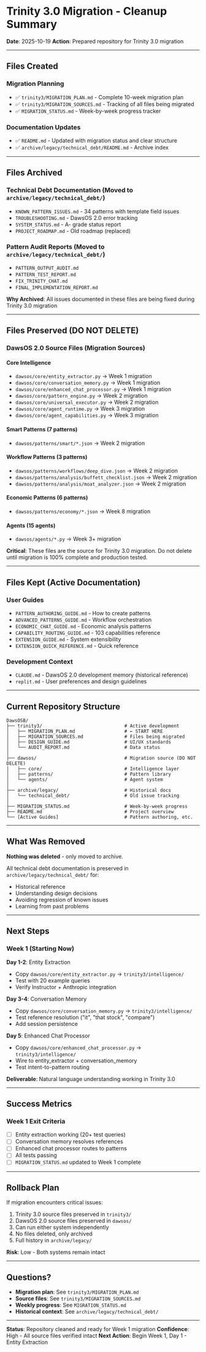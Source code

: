 # Trinity 3.0 Migration - Cleanup Summary

**Date**: 2025-10-19
**Action**: Prepared repository for Trinity 3.0 migration

---

## Files Created

### Migration Planning
- ✅ `trinity3/MIGRATION_PLAN.md` - Complete 10-week migration plan
- ✅ `trinity3/MIGRATION_SOURCES.md` - Tracking of all files being migrated
- ✅ `MIGRATION_STATUS.md` - Week-by-week progress tracker

### Documentation Updates
- ✅ `README.md` - Updated with migration status and clear structure
- ✅ `archive/legacy/technical_debt/README.md` - Archive index

---

## Files Archived

### Technical Debt Documentation (Moved to `archive/legacy/technical_debt/`)
- `KNOWN_PATTERN_ISSUES.md` - 34 patterns with template field issues
- `TROUBLESHOOTING.md` - DawsOS 2.0 error tracking
- `SYSTEM_STATUS.md` - A- grade status report
- `PROJECT_ROADMAP.md` - Old roadmap (replaced)

### Pattern Audit Reports (Moved to `archive/legacy/technical_debt/`)
- `PATTERN_OUTPUT_AUDIT.md`
- `PATTERN_TEST_REPORT.md`
- `FIX_TRINITY_CHAT.md`
- `FINAL_IMPLEMENTATION_REPORT.md`

**Why Archived**: All issues documented in these files are being fixed during Trinity 3.0 migration

---

## Files Preserved (DO NOT DELETE)

### DawsOS 2.0 Source Files (Migration Sources)

#### Core Intelligence
- `dawsos/core/entity_extractor.py` → Week 1 migration
- `dawsos/core/conversation_memory.py` → Week 1 migration
- `dawsos/core/enhanced_chat_processor.py` → Week 1 migration
- `dawsos/core/pattern_engine.py` → Week 2 migration
- `dawsos/core/universal_executor.py` → Week 2 migration
- `dawsos/core/agent_runtime.py` → Week 3 migration
- `dawsos/core/agent_capabilities.py` → Week 3 migration

#### Smart Patterns (7 patterns)
- `dawsos/patterns/smart/*.json` → Week 2 migration

#### Workflow Patterns (3 patterns)
- `dawsos/patterns/workflows/deep_dive.json` → Week 2 migration
- `dawsos/patterns/analysis/buffett_checklist.json` → Week 2 migration
- `dawsos/patterns/analysis/moat_analyzer.json` → Week 2 migration

#### Economic Patterns (6 patterns)
- `dawsos/patterns/economy/*.json` → Week 8 migration

#### Agents (15 agents)
- `dawsos/agents/*.py` → Week 3+ migration

**Critical**: These files are the source for Trinity 3.0 migration. Do not delete until migration is 100% complete and production tested.

---

## Files Kept (Active Documentation)

### User Guides
- `PATTERN_AUTHORING_GUIDE.md` - How to create patterns
- `ADVANCED_PATTERNS_GUIDE.md` - Workflow orchestration
- `ECONOMIC_CHAT_GUIDE.md` - Economic analysis patterns
- `CAPABILITY_ROUTING_GUIDE.md` - 103 capabilities reference
- `EXTENSION_GUIDE.md` - System extensibility
- `EXTENSION_QUICK_REFERENCE.md` - Quick reference

### Development Context
- `CLAUDE.md` - DawsOS 2.0 development memory (historical reference)
- `replit.md` - User preferences and design guidelines

---

## Current Repository Structure

```
DawsOSB/
├── trinity3/                              # Active development
│   ├── MIGRATION_PLAN.md                  # ← START HERE
│   ├── MIGRATION_SOURCES.md               # Files being migrated
│   ├── DESIGN_GUIDE.md                    # UI/UX standards
│   └── AUDIT_REPORT.md                    # Data status
│
├── dawsos/                                # Migration source (DO NOT DELETE)
│   ├── core/                              # Intelligence layer
│   ├── patterns/                          # Pattern library
│   └── agents/                            # Agent system
│
├── archive/legacy/                        # Historical docs
│   └── technical_debt/                    # Old issue tracking
│
├── MIGRATION_STATUS.md                    # Week-by-week progress
├── README.md                              # Project overview
└── [Active Guides]                        # Pattern authoring, etc.
```

---

## What Was Removed

**Nothing was deleted** - only moved to archive.

All technical debt documentation is preserved in `archive/legacy/technical_debt/` for:
- Historical reference
- Understanding design decisions
- Avoiding regression of known issues
- Learning from past problems

---

## Next Steps

### Week 1 (Starting Now)

**Day 1-2**: Entity Extraction
- Copy `dawsos/core/entity_extractor.py` → `trinity3/intelligence/`
- Test with 20 example queries
- Verify Instructor + Anthropic integration

**Day 3-4**: Conversation Memory
- Copy `dawsos/core/conversation_memory.py` → `trinity3/intelligence/`
- Test reference resolution ("it", "that stock", "compare")
- Add session persistence

**Day 5**: Enhanced Chat Processor
- Copy `dawsos/core/enhanced_chat_processor.py` → `trinity3/intelligence/`
- Wire to entity_extractor + conversation_memory
- Test intent-to-pattern routing

**Deliverable**: Natural language understanding working in Trinity 3.0

---

## Success Metrics

### Week 1 Exit Criteria
- [ ] Entity extraction working (20+ test queries)
- [ ] Conversation memory resolves references
- [ ] Enhanced chat processor routes to patterns
- [ ] All tests passing
- [ ] `MIGRATION_STATUS.md` updated to Week 1 complete

---

## Rollback Plan

If migration encounters critical issues:

1. Trinity 3.0 source files preserved in `trinity3/`
2. DawsOS 2.0 source files preserved in `dawsos/`
3. Can run either system independently
4. No files deleted, only archived
5. Full history in `archive/legacy/`

**Risk**: Low - Both systems remain intact

---

## Questions?

- **Migration plan**: See `trinity3/MIGRATION_PLAN.md`
- **Source files**: See `trinity3/MIGRATION_SOURCES.md`
- **Weekly progress**: See `MIGRATION_STATUS.md`
- **Historical context**: See `archive/legacy/technical_debt/`

---

**Status**: Repository cleaned and ready for Week 1 migration
**Confidence**: High - All source files verified intact
**Next Action**: Begin Week 1, Day 1 - Entity Extraction
